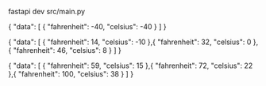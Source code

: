 fastapi dev src/main.py


{
    "data": [
        {
            "fahrenheit": -40,
            "celsius": -40
        }
    ]
}


{
    "data": [
        {
            "fahrenheit": 14,
            "celsius": -10
        },{
            "fahrenheit": 32,
            "celsius": 0
        },{
            "fahrenheit": 46,
            "celsius": 8
        }
    ]
}

{
    "data": [
        {
            "fahrenheit": 59,
            "celsius": 15
        },{
            "fahrenheit": 72,
            "celsius": 22
        },{
            "fahrenheit": 100,
            "celsius": 38
        }
    ]
}
